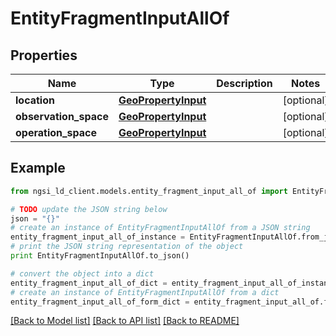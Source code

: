 # EntityFragmentInputAllOf


## Properties
Name | Type | Description | Notes
------------ | ------------- | ------------- | -------------
**location** | [**GeoPropertyInput**](GeoPropertyInput.md) |  | [optional] 
**observation_space** | [**GeoPropertyInput**](GeoPropertyInput.md) |  | [optional] 
**operation_space** | [**GeoPropertyInput**](GeoPropertyInput.md) |  | [optional] 

## Example

```python
from ngsi_ld_client.models.entity_fragment_input_all_of import EntityFragmentInputAllOf

# TODO update the JSON string below
json = "{}"
# create an instance of EntityFragmentInputAllOf from a JSON string
entity_fragment_input_all_of_instance = EntityFragmentInputAllOf.from_json(json)
# print the JSON string representation of the object
print EntityFragmentInputAllOf.to_json()

# convert the object into a dict
entity_fragment_input_all_of_dict = entity_fragment_input_all_of_instance.to_dict()
# create an instance of EntityFragmentInputAllOf from a dict
entity_fragment_input_all_of_form_dict = entity_fragment_input_all_of.from_dict(entity_fragment_input_all_of_dict)
```
[[Back to Model list]](../README.md#documentation-for-models) [[Back to API list]](../README.md#documentation-for-api-endpoints) [[Back to README]](../README.md)


